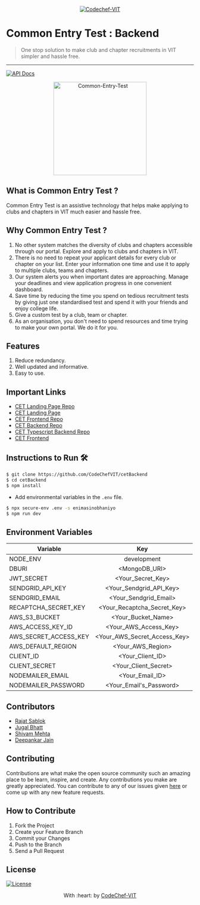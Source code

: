<p align="center"><a href="https://www.codechefvit.com" target="_blank"><img src="https://s3.amazonaws.com/codechef_shared/sites/all/themes/abessive/logo-3.png" title="CodeChef-VIT" alt="Codechef-VIT"></a>
</p>

# Common Entry Test : Backend

> <Subtitle>
> One stop solution to make club and chapter recruitments in VIT simpler and hassle free.

---
[![API Docs ](https://img.shields.io/badge/API%20Docs-View%20Here-orange?style=flat-square&logo=appveyor)](https://documenter.getpostman.com/view/12931122/TVmPAxAf)

<p align="center">
<img src="https://i.ibb.co/VppxmWZ/cet.png" alt="Common-Entry-Test" width="250px"/>
</p>

## What is Common Entry Test ?
Common Entry Test is an assistive technology that helps make applying to clubs and chapters in VIT much easier and hassle free.

## Why Common Entry Test ?
1. No other system matches the diversity of clubs and chapters accessible through our portal. Explore and apply to clubs and chapters in VIT.
2. There is no need to repeat your applicant details for every club or chapter on your list. Enter your information one time and use it to apply to multiple clubs, teams and chapters.
3. Our system alerts you when important dates are approaching. Manage your deadlines and view application progress in one convenient dashboard.
4. Save time by reducing the time you spend on tedious recruitment tests by giving just one standardised test and spend it with your friends and enjoy college life.
5. Give a custom test by a club, team or chapter.
6. As an organisation, you don't need to spend resources and time trying to make your own portal. We do it for you.

## Features
1. Reduce redundancy.
2. Well updated and informative.
3. Easy to use.

## Important Links
- [CET Landing Page Repo](https://github.com/CodeChefVIT/Common-Entry-Test)
- [CET Landing Page](https://cet.codechefvit.com)
- [CET Frontend Repo](https://github.com/CodeChefVIT/cetFrontend)
- [CET Backend Repo](https://github.com/CodeChefVIT/cetBackend)
- [CET Typescript Backend Repo](https://github.com/CodeChefVIT/CET-Backend-Typescript)
- [CET Frontend](https://cet-portal.codechefvit.com) 

## Instructions to Run 🛠️
```bash
$ git clone https://github.com/CodeChefVIT/cetBackend
$ cd cetBackend
$ npm install
```
- Add environmental variables in the `.env` file.
```bash
$ npx secure-env .env -s enimasinobhaniyo
$ npm run dev
```

## Environment Variables
| Variable              | Key                                    |
| --------------------- |:--------------------------------------:|
| NODE_ENV              | development                            |
| DBURI                 | <MongoDB_URI>                          |
| JWT_SECRET            | <Your_Secret_Key>                      |
| SENDGRID_API_KEY      | <Your_Sendgrid_API_Key>                |
| SENDGRID_EMAIL        | <Your_Sendgrid_Email>                  |
| RECAPTCHA_SECRET_KEY  | <Your_Recaptcha_Secret_Key>            |
| AWS_S3_BUCKET         | <Your_Bucket_Name>                     |
| AWS_ACCESS_KEY_ID     | <Your_AWS_Access_Key>                  |
| AWS_SECRET_ACCESS_KEY | <Your_AWS_Secret_Access_Key>           |
| AWS_DEFAULT_REGION    | <Your_AWS_Region>                      |
| CLIENT_ID             | <Your_Client_ID>                       |
| CLIENT_SECRET         | <Your_Client_Secret>                   |
| NODEMAILER_EMAIL      | <Your_Email_ID>                        |
| NODEMAILER_PASSWORD   | <Your_Email's_Password>                |


## Contributors
- <a href="https://github.com/RajatSablok">Rajat Sablok</a>
- <a href="https://github.com/jugaldb">Jugal Bhatt</a>
- <a href="https://github.com/N0v0cain3">Shivam Mehta</a>
- <a href="https://github.com/decipher07">Deepankar Jain</a>

## Contributing
Contributions are what make the open source community such an amazing place to be learn, inspire, and create. Any contributions you make are greatly appreciated. You can contribute to any of our issues given [here](https://github.com/CodeChefVIT/Common-Entry-Test/issues) or come up with any new feature requests.

## How to Contribute
1. Fork the Project
2. Create your Feature Branch 
3. Commit your Changes 
4. Push to the Branch 
5. Send a Pull Request

## License
[![License](http://img.shields.io/:license-mit-blue.svg?style=flat-square)](http://badges.mit-license.org)

<p align="center">
	With :heart: by <a href="https://www.codechefvit.com" target="_blank">CodeChef-VIT</a>
</p>